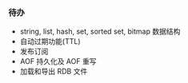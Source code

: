 ### 待办

-  string, list, hash, set, sorted set, bitmap 数据结构
- 自动过期功能(TTL)
- 发布订阅
- AOF 持久化及 AOF 重写
- 加载和导出 RDB 文件